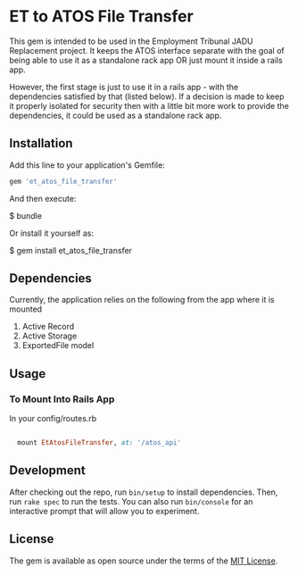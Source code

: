 # ET to ATOS File Transfer

This gem is intended to be used in the Employment Tribunal JADU Replacement project. It keeps the ATOS interface separate with the
goal of being able to use it as a standalone rack app OR just mount it inside a rails app.

However, the first stage is just to use it in a rails app - with the dependencies satisfied by that (listed below).
If a decision is made to keep it properly isolated for security then with a little bit more work to provide the dependencies,
it could be used as a standalone rack app.

## Installation
Add this line to your application's Gemfile:

```ruby
gem 'et_atos_file_transfer'
```

And then execute:

$ bundle

Or install it yourself as:

$ gem install et_atos_file_transfer

## Dependencies

Currently, the application relies on the following from the app where it is mounted

1. Active Record
2. Active Storage
3. ExportedFile model

## Usage

### To Mount Into Rails App

In your config/routes.rb

```ruby

  mount EtAtosFileTransfer, at: '/atos_api'


```

## Development

After checking out the repo, run `bin/setup` to install dependencies. Then, run `rake spec` to run the tests. You can also run `bin/console` for an interactive prompt that will allow you to experiment.

## License
The gem is available as open source under the terms of the [MIT License](https://opensource.org/licenses/MIT).
